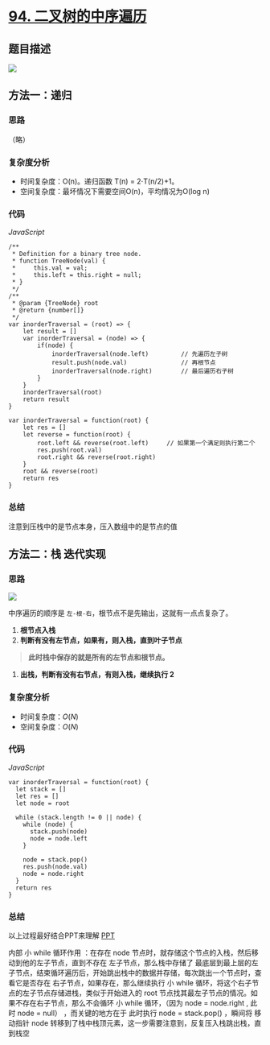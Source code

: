 # [94. 二叉树的中序遍历](https://leetcode-cn.com/problems/binary-tree-inorder-traversal/)

## 题目描述

![](https://cdn.jsdelivr.net/gh/yummy-zc/image-warehouse/images/algorithmimage-20200815010731256.png)

## 方法一：**递归** 

### 思路

（略）

### 复杂度分析

- 时间复杂度：O(n)。递归函数 T(n) = 2⋅T(n/2)+1。
- 空间复杂度：最坏情况下需要空间O(n)，平均情况为O(log n)

### 代码

*JavaScript*

```JS
/**
 * Definition for a binary tree node.
 * function TreeNode(val) {
 *     this.val = val;
 *     this.left = this.right = null;
 * }
 */
/**
 * @param {TreeNode} root
 * @return {number[]}
 */
var inorderTraversal = (root) => {
    let result = []
    var inorderTraversal = (node) => {
        if(node) {
            inorderTraversal(node.left)			// 先遍历左子树
            result.push(node.val)				// 再根节点
            inorderTraversal(node.right)		// 最后遍历右子树
        }
    }
    inorderTraversal(root)
    return result
}
```

```JS
var inorderTraversal = function(root) {
    let res = []
    let reverse = function(root) {
		root.left && reverse(root.left)		// 如果第一个满足则执行第二个
        res.push(root.val)
        root.right && reverse(root.right)
    }
    root && reverse(root)
    return res
}
```

### **总结**

注意到压栈中的是节点本身，压入数组中的是节点的值

## 方法二：**栈 迭代实现**

### 思路

<img align=center src="https://cdn.jsdelivr.net/gh/yummy-zc/image-warehouse/images/algorithm68747470733a2f2f747661312e73696e61696d672e636e2f6c617267652f30303753385a496c6c793167686c7534716b7675306733307170306579776f682e676966.gif"/>

中序遍历的顺序是 `左-根-右`，根节点不是先输出，这就有一点点复杂了。

1. **根节点入栈**
2. **判断有没有左节点，如果有，则入栈，直到叶子节点**

> **此时栈中保存的就是所有的左节点和根节点。**

1. **出栈，判断有没有右节点，有则入栈，继续执行 2**

### 复杂度分析

- 时间复杂度：$O(N)$
- 空间复杂度：$O(N)$

### 代码

*JavaScript*

```JS
var inorderTraversal = function(root) {
  let stack = []
  let res = []
  let node = root

  while (stack.length != 0 || node) {
    while (node) {
      stack.push(node)
      node = node.left
    }

    node = stack.pop()
    res.push(node.val)
    node = node.right
  }
  return res
}
```

### **总结**

以上过程最好结合PPT来理解 [PPT](https://leetcode-cn.com/problems/binary-tree-inorder-traversal/solution/er-cha-shu-de-zhong-xu-bian-li-by-leetcode/)

内部 小 while 循环作用 ：在存在 node 节点时，就存储这个节点的入栈，然后移动到他的左子节点，直到不存在 左子节点，那么栈中存储了 最底层到最上层的左子节点，结束循环遍历后，开始跳出栈中的数据并存储，每次跳出一个节点时，查看它是否存在 右子节点，如果存在，那么继续执行 小 while 循环，将这个右子节点的左子节点存储进栈，类似于开始进入的 root 节点找其最左子节点的情况。如果不存在右子节点，那么不会循环 小 while 循环，（因为 node  = node.right , 此时 node = null） ，而关键的地方在于 此时执行 node = stack.pop() ，瞬间将 移动指针 node 转移到了栈中栈顶元素，这一步需要注意到，反复压入栈跳出栈，直到栈空